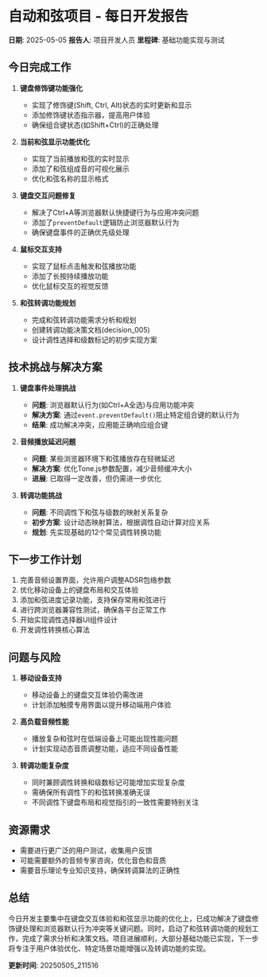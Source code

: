 # 自动和弦项目 - 每日开发报告

**日期**: 2025-05-05
**报告人**: 项目开发人员
**里程碑**: 基础功能实现与测试

## 今日完成工作

1. **键盘修饰键功能强化**
   - 实现了修饰键(Shift, Ctrl, Alt)状态的实时更新和显示
   - 添加修饰键状态指示器，提高用户体验
   - 确保组合键状态(如Shift+Ctrl)的正确处理

2. **当前和弦显示功能优化**
   - 实现了当前播放和弦的实时显示
   - 添加了和弦组成音的可视化展示
   - 优化和弦名称的显示格式

3. **键盘交互问题修复**
   - 解决了Ctrl+A等浏览器默认快捷键行为与应用冲突问题
   - 添加了`preventDefault`逻辑防止浏览器默认行为
   - 确保键盘事件的正确优先级处理

4. **鼠标交互支持**
   - 实现了鼠标点击触发和弦播放功能
   - 添加了长按持续播放功能
   - 优化鼠标交互的视觉反馈

5. **和弦转调功能规划**
   - 完成和弦转调功能需求分析和规划
   - 创建转调功能决策文档(decision_005)
   - 设计调性选择和级数标记的初步实现方案

## 技术挑战与解决方案

1. **键盘事件处理挑战**
   - **问题**: 浏览器默认行为(如Ctrl+A全选)与应用功能冲突
   - **解决方案**: 通过`event.preventDefault()`阻止特定组合键的默认行为
   - **结果**: 成功解决冲突，应用能正确响应组合键

2. **音频播放延迟问题**
   - **问题**: 某些浏览器环境下和弦播放存在轻微延迟
   - **解决方案**: 优化Tone.js参数配置，减少音频缓冲大小
   - **进展**: 已取得一定改善，但仍需进一步优化

3. **转调功能挑战**
   - **问题**: 不同调性下和弦与级数的映射关系复杂
   - **初步方案**: 设计动态映射算法，根据调性自动计算对应关系
   - **规划**: 先实现基础的12个常见调性转换功能

## 下一步工作计划

1. 完善音频设置界面，允许用户调整ADSR包络参数
2. 优化移动设备上的键盘布局和交互体验
3. 添加和弦进度记录功能，支持保存常用和弦进行
4. 进行跨浏览器兼容性测试，确保各平台正常工作
5. 开始实现调性选择器UI组件设计
6. 开发调性转换核心算法

## 问题与风险

1. **移动设备支持**
   - 移动设备上的键盘交互体验仍需改进
   - 计划添加触摸专用界面以提升移动端用户体验

2. **高负载音频性能**
   - 播放复杂和弦时在低端设备上可能出现性能问题
   - 计划实现动态音质调整功能，适应不同设备性能

3. **转调功能复杂度**
   - 同时兼顾调性转换和级数标记可能增加实现复杂度
   - 需确保所有调性下的和弦转换准确无误
   - 不同调性下键盘布局和视觉指引的一致性需要特别关注

## 资源需求

- 需要进行更广泛的用户测试，收集用户反馈
- 可能需要额外的音频专家咨询，优化音色和音质
- 需要音乐理论专业知识支持，确保转调算法的正确性

## 总结

今日开发主要集中在键盘交互体验和和弦显示功能的优化上，已成功解决了键盘修饰键处理和浏览器默认行为冲突等关键问题。同时，启动了和弦转调功能的规划工作，完成了需求分析和决策文档。项目进展顺利，大部分基础功能已实现，下一步将专注于用户体验优化、特定场景功能增强以及转调功能的实现。

**更新时间**: 20250505_211516 